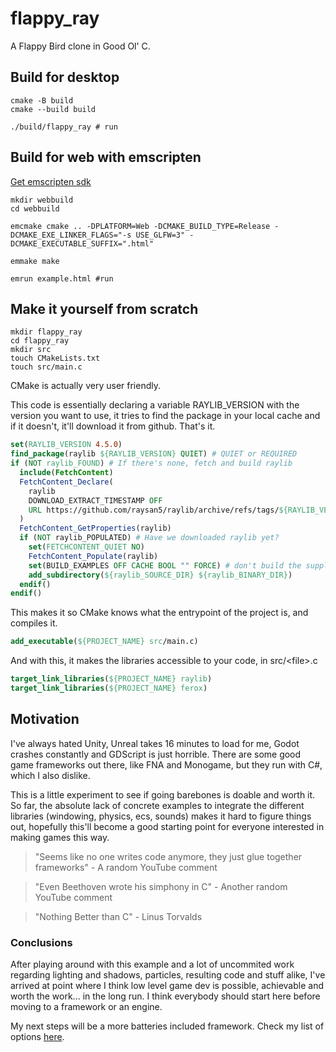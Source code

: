 # flappy_ray

A Flappy Bird clone in Good Ol' C.

## Build for desktop

```
cmake -B build
cmake --build build

./build/flappy_ray # run
```

## Build for web with emscripten

[Get emscripten sdk](https://emscripten.org/)

```
mkdir webbuild
cd webbuild

emcmake cmake .. -DPLATFORM=Web -DCMAKE_BUILD_TYPE=Release -DCMAKE_EXE_LINKER_FLAGS="-s USE_GLFW=3" -DCMAKE_EXECUTABLE_SUFFIX=".html"

emmake make

emrun example.html #run
```

## Make it yourself from scratch

```
mkdir flappy_ray
cd flappy_ray
mkdir src
touch CMakeLists.txt
touch src/main.c
```

CMake is actually very user friendly.

This code is essentially declaring a variable RAYLIB_VERSION with the version you want to use, it tries to find the package in your local cache and if it doesn't, it'll download it from github. That's it.


```CMake
set(RAYLIB_VERSION 4.5.0)
find_package(raylib ${RAYLIB_VERSION} QUIET) # QUIET or REQUIRED
if (NOT raylib_FOUND) # If there's none, fetch and build raylib
  include(FetchContent)
  FetchContent_Declare(
    raylib
    DOWNLOAD_EXTRACT_TIMESTAMP OFF
    URL https://github.com/raysan5/raylib/archive/refs/tags/${RAYLIB_VERSION}.tar.gz
  )
  FetchContent_GetProperties(raylib)
  if (NOT raylib_POPULATED) # Have we downloaded raylib yet?
    set(FETCHCONTENT_QUIET NO)
    FetchContent_Populate(raylib)
    set(BUILD_EXAMPLES OFF CACHE BOOL "" FORCE) # don't build the supplied examples
    add_subdirectory(${raylib_SOURCE_DIR} ${raylib_BINARY_DIR})
  endif()
endif()
```

This makes it so CMake knows what the entrypoint of the project is, and compiles it.
```CMake
add_executable(${PROJECT_NAME} src/main.c)
```

And with this, it makes the libraries accessible to your code, in src/\<file>.c
```CMake
target_link_libraries(${PROJECT_NAME} raylib)
target_link_libraries(${PROJECT_NAME} ferox)
```

## Motivation

I've always hated Unity, Unreal takes 16 minutes to load for me, Godot crashes constantly and GDScript is just horrible. 
There are some good game frameworks out there, like FNA and Monogame, but they run with C#, which I also dislike.

This is a little experiment to see if going barebones is doable and worth it. So far, the absolute lack of concrete examples to integrate the different libraries (windowing, physics, ecs, sounds) makes it hard to figure things out, hopefully this'll become a good starting point for everyone interested in making games this way.

> "Seems like no one writes code anymore, they just glue together frameworks" - A random YouTube comment

> "Even Beethoven wrote his simphony in C" - Another random YouTube comment

> "Nothing Better than C" - Linus Torvalds


### Conclusions

After playing around with this example and a lot of uncommited work regarding lighting and shadows, particles, resulting code and stuff alike, I've arrived at point where I think low level game dev is possible, achievable and worth the work... in the long run. I think everybody should start here before moving to a framework or an engine.

My next steps will be a more batteries included framework. Check my list of options [here](https://github.com/wiredmatt/the-engineless-way).